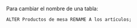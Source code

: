Para cambiar el nombre de una tabla:

```postgresql
ALTER Productos de mesa RENAME A los artículos;
```